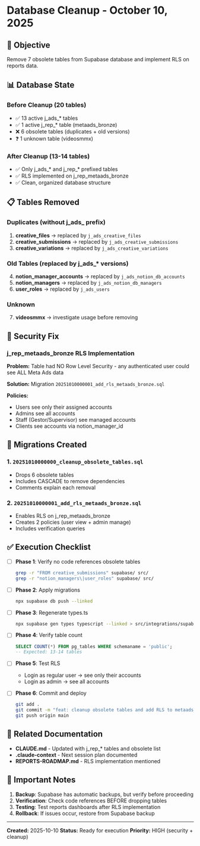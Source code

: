 # Database Cleanup - October 10, 2025

## 🎯 Objective
Remove 7 obsolete tables from Supabase database and implement RLS on reports data.

## 📊 Database State

### Before Cleanup (20 tables)
- ✅ 13 active j_ads_* tables
- ✅ 1 active j_rep_* table (metaads_bronze)
- ❌ 6 obsolete tables (duplicates + old versions)
- ❓ 1 unknown table (videosmmx)

### After Cleanup (13-14 tables)
- ✅ Only j_ads_* and j_rep_* prefixed tables
- ✅ RLS implemented on j_rep_metaads_bronze
- ✅ Clean, organized database structure

## 📋 Tables Removed

### Duplicates (without j_ads_ prefix)
1. **creative_files** → replaced by `j_ads_creative_files`
2. **creative_submissions** → replaced by `j_ads_creative_submissions`
3. **creative_variations** → replaced by `j_ads_creative_variations`

### Old Tables (replaced by j_ads_* versions)
4. **notion_manager_accounts** → replaced by `j_ads_notion_db_accounts`
5. **notion_managers** → replaced by `j_ads_notion_db_managers`
6. **user_roles** → replaced by `j_ads_users`

### Unknown
7. **videosmmx** → investigate usage before removing

## 🔐 Security Fix

### j_rep_metaads_bronze RLS Implementation
**Problem:** Table had NO Row Level Security - any authenticated user could see ALL Meta Ads data

**Solution:** Migration `20251010000001_add_rls_metaads_bronze.sql`

**Policies:**
- Users see only their assigned accounts
- Admins see all accounts
- Staff (Gestor/Supervisor) see managed accounts
- Clients see accounts via notion_manager_id

## 📝 Migrations Created

### 1. `20251010000000_cleanup_obsolete_tables.sql`
- Drops 6 obsolete tables
- Includes CASCADE to remove dependencies
- Comments explain each removal

### 2. `20251010000001_add_rls_metaads_bronze.sql`
- Enables RLS on j_rep_metaads_bronze
- Creates 2 policies (user view + admin manage)
- Includes verification queries

## ✅ Execution Checklist

- [ ] **Phase 1**: Verify no code references obsolete tables
  ```bash
  grep -r "FROM creative_submissions" supabase/ src/
  grep -r "notion_managers\|user_roles" supabase/ src/
  ```

- [ ] **Phase 2**: Apply migrations
  ```bash
  npx supabase db push --linked
  ```

- [ ] **Phase 3**: Regenerate types.ts
  ```bash
  npx supabase gen types typescript --linked > src/integrations/supabase/types.ts
  ```

- [ ] **Phase 4**: Verify table count
  ```sql
  SELECT COUNT(*) FROM pg_tables WHERE schemaname = 'public';
  -- Expected: 13-14 tables
  ```

- [ ] **Phase 5**: Test RLS
  - Login as regular user → see only their accounts
  - Login as admin → see all accounts

- [ ] **Phase 6**: Commit and deploy
  ```bash
  git add .
  git commit -m "feat: cleanup obsolete tables and add RLS to metaads_bronze"
  git push origin main
  ```

## 🔗 Related Documentation

- **CLAUDE.md** - Updated with j_rep_* tables and obsolete list
- **.claude-context** - Next session plan documented
- **REPORTS-ROADMAP.md** - RLS implementation mentioned

## 🚨 Important Notes

1. **Backup**: Supabase has automatic backups, but verify before proceeding
2. **Verification**: Check code references BEFORE dropping tables
3. **Testing**: Test reports dashboards after RLS implementation
4. **Rollback**: If issues occur, restore from Supabase backup

---

**Created:** 2025-10-10
**Status:** Ready for execution
**Priority:** HIGH (security + cleanup)
